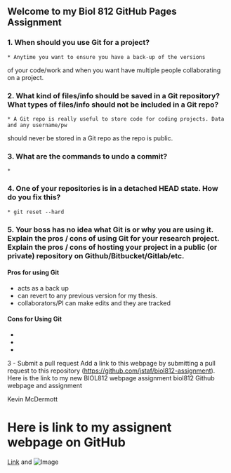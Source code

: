 ## Welcome to my Biol 812 GitHub Pages Assignment 


### 1. When should you use Git for a project?
    * Anytime you want to ensure you have a back-up of the versions 
  of your code/work and when you want have multiple people collaborating on a project.

### 2. What kind of files/info should be saved in a Git repository? What types of files/info should not be included in a Git       repo? ### 
    * A Git repo is really useful to store code for coding projects. Data and any username/pw 
  should never be stored in a Git repo as the repo is public.

### 3. What are the commands to undo a commit?
    *

### 4. One of your repositories is in a detached HEAD state. How do you fix this?
    * git reset --hard

### 5. Your boss has no idea what Git is or why you are using it. Explain the pros / cons of using Git for your research project. Explain the pros / cons of hosting your project in a public (or private) repository on Github/Bitbucket/Gitlab/etc.
 
#### Pros for using Git

* acts as a back up
* can revert to any previous version for my thesis.
* collaborators/PI can make edits and they are tracked

#### Cons for Using Git
*
*
*

3 - Submit a pull request
Add a link to this webpage by submitting a pull request to this repository (https://github.com/jstaf/biol812-assignment).
Here is the link to my new BIOL812 webpage assignment biol812 Github webpage and assignment

Kevin McDermott




# Here is link to my assignent webpage on GitHub

[Link](https://kevinmcdermott062.github.io/bio812/) and ![Image]()


